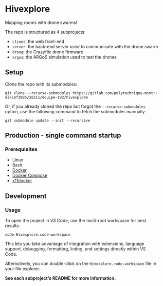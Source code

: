 # Hivexplore

Mapping rooms with drone swarms!

The repo is structured as 4 subprojects:
- `client`: the web front-end
- `server`: the back-end server used to communicate with the drone swarm
- `drone`: the Crazyflie drone firmware
- `argos`: the ARGoS simulation used to test the drones

## Setup

Clone the repo with its submodules:
```
git clone --recurse-submodules https://gitlab.com/polytechnique-montr-al/inf3995/20211/equipe-102/hivexplore
```

Or, if you already cloned the repo but forgot the `--recurse-submodules` option, use the following command to fetch the submodules manually:
```
git submodule update --init --recursive
```

## Production - single command startup

### Prerequisites

- Linux
- Bash
- [Docker](https://docs.docker.com/engine/install/)
- [Docker Compose](https://docs.docker.com/compose/install/)
- [x11docker](https://github.com/mviereck/x11docker)

## Development


### Usage

To open the project in VS Code, use the multi-root workspace for best results:
```
code Hivexplore.code-workspace
```

This lets you take advantage of integration with extensions, language support, debugging, formatting, linting, and settings directly within VS Code.

Alternatively, you can double-click on the `Hivexplore.code-workspace` file in your file explorer.

**See each subproject's README for more information.**
